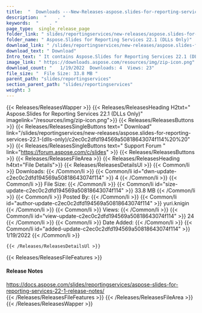 ```yaml
---
title:  "  Downloads ---New-Releases-aspose.slides-for-reporting-services-22.1-(dlls-only) . " 
description:  "    . " 
keywords:  "    . " 
page_type:  single_release_page
folder_link: " slides/reportingservices/new-releases/aspose.slides-for-reporting-services-22.1-(dlls-only)/"
folder_name: " Aspose.Slides for Reporting Services 22.1 (DLLs Only)"
download_link: " /slides/reportingservices/new-releases/aspose.slides-for-reporting-services-22.1-(dlls-only)/c2ec0c2dfd194569a50818643074f114"
download_text: " Download"
Intro_text: " It contains Aspose.Slides for Reporting Services 22.1 (DLLs Only) release."
image_link: " https://downloads.aspose.com/resources/img/zip-icon.png"
download_count: "   1/19/2022  Downloads: 4  Views: 23"
file_size: "  File Size: 33.8 MB "
parent_path: "slides/reportingservices"
section_parent_path: "slides/reportingservices"
weight: 3 
---
```


{{< Releases/ReleasesWapper >}}
  {{< Releases/ReleasesHeading H2txt=" Aspose.Slides for Reporting Services 22.1 (DLLs Only)" imagelink="/resources/img/zip-icon.png">}}
  {{< Releases/ReleasesButtons >}}
    {{< Releases/ReleasesSingleButtons text=" Download" link="/slides/reportingservices/new-releases/aspose.slides-for-reporting-services-22.1-(dlls-only)/c2ec0c2dfd194569a50818643074f114%20%20" >}}
    {{< Releases/ReleasesSingleButtons text=" Support Forum " link="https://forum.aspose.com/c/slides" >}}
  {{< Releases/ReleasesButtons >}}
  {{< Releases/ReleasesFileArea >}}
    {{< Releases/ReleasesHeading h4txt="File Details">}}
    {{< Releases/ReleasesDetailsUl >}}
            {{< Common/li  >}} Downloads: {{< /Common/li >}} 
      {{< Common/li id="dwn-update-c2ec0c2dfd194569a50818643074f114" >}} 4 {{< /Common/li >}} 
      {{< Common/li  >}} File Size: {{< /Common/li >}} 
      {{< Common/li id="size-update-c2ec0c2dfd194569a50818643074f114" >}} 33.8 MB {{< /Common/li >}} 
      {{< Common/li  >}} Posted By: {{< /Common/li >}} 
      {{< Common/li id="author-update-c2ec0c2dfd194569a50818643074f114" >}} yuri.knigin {{< /Common/li >}} 
      {{< Common/li  >}} Views: {{< /Common/li >}} 
      {{< Common/li id="view-update-c2ec0c2dfd194569a50818643074f114" >}} 24 {{< /Common/li >}} 
      {{< Common/li  >}} Date Added: {{< /Common/li >}} 
      {{< Common/li id="added-update-c2ec0c2dfd194569a50818643074f114" >}} 1/19/2022 {{< /Common/li >}} 

    {{< /Releases/ReleasesDetailsUl >}}

  {{< Releases/ReleasesFileFeatures >}}
      <h4>Release Notes</h4><div><a href="https://docs.aspose.com/slides/reportingservices/aspose-slides-for-reporting-services-22-1-release-notes/">https://docs.aspose.com/slides/reportingservices/aspose-slides-for-reporting-services-22-1-release-notes/</a></div>
  {{< /Releases/ReleasesFileFeatures >}}
 {{< /Releases/ReleasesFileArea >}}
{{< /Releases/ReleasesWapper >}}


